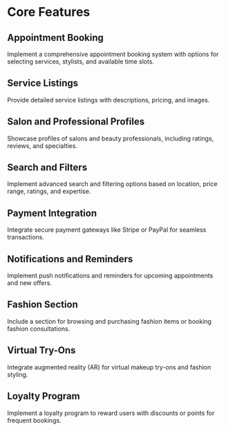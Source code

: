 # Core Features

## Appointment Booking
Implement a comprehensive appointment booking system with options for selecting services, stylists, and available time slots.

## Service Listings
Provide detailed service listings with descriptions, pricing, and images.

## Salon and Professional Profiles
Showcase profiles of salons and beauty professionals, including ratings, reviews, and specialties.

## Search and Filters
Implement advanced search and filtering options based on location, price range, ratings, and expertise.

## Payment Integration
Integrate secure payment gateways like Stripe or PayPal for seamless transactions.

## Notifications and Reminders
Implement push notifications and reminders for upcoming appointments and new offers.

## Fashion Section
Include a section for browsing and purchasing fashion items or booking fashion consultations.

## Virtual Try-Ons
Integrate augmented reality (AR) for virtual makeup try-ons and fashion styling.

## Loyalty Program
Implement a loyalty program to reward users with discounts or points for frequent bookings.
